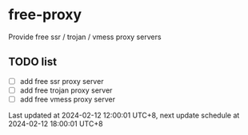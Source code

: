 
# free-proxy
Provide free ssr / trojan / vmess proxy servers


## TODO list
- [ ] add free ssr proxy server
- [ ] add free trojan proxy server
- [ ] add free vmess proxy server

Last updated at 2024-02-12 12:00:01 UTC+8, next update schedule at 2024-02-12 18:00:01 UTC+8

